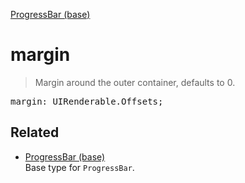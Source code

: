 [ProgressBar (base)](ProgressBar_base.md)

# margin

> Margin around the outer container, defaults to 0.

<pre class="docgen_signature">margin: UIRenderable.Offsets;</pre>

## Related

- [<!--{ref:type}-->ProgressBar (base)](ProgressBar_base.md) \
    Base type for `ProgressBar`.
